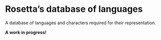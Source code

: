# Rosetta’s database of languages

A database of languages and characters required for their representation.

**A work in progress!**
